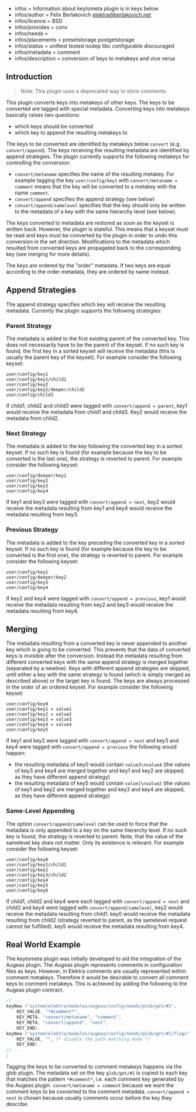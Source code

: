 - infos = Information about keytometa plugin is in keys below
- infos/author = Felix Berlakovich <elektra@berlakovich.net>
- infos/licence = BSD
- infos/provides = conv
- infos/needs =
- infos/placements = presetstorage postgetstorage
- infos/status = unittest tested nodep libc configurable discouraged
- infos/metadata = comment
- infos/description = conversion of keys to metakeys and vice versa

## Introduction

> Note: This plugin uses a deprecated way to store comments.

This plugin converts keys into metakeys of other keys.
The keys to be converted are tagged with special metadata.
Converting keys into metakeys basically raises two questions:

- which keys should be converted
- which key to append the resulting metakeys to

The keys to be converted are identified by metakeys below `convert` (e.g. `convert/append`).
The keys receiving the resulting metadata are identified by append strategies.
The plugin currently supports the following metakeys for controlling the conversion:

- `convert/metaname` specifies the name of the resulting metakey. For example tagging the key `user/config/key1` with `convert/metaname = comment` means that the key will be converted to a metakey with the name `comment`.
- `convert/append` specifies the append strategy (see below)
- `convert/append/samelevel` specifies that the key should only be written to the metadata of a key with the same hierarchy level (see below).

The keys converted to metadata are restored as soon as the keyset is written back.
However, the plugin is stateful. This means that a keyset must be read and keys must be
converted by the plugin in order to undo this conversion in the set direction.
Modifications to the metadata which resulted from converted keys are propagated back
to the corresponding key (see merging for more details).

The keys are ordered by the "order" metadata. If two keys are equal according to the order metadata,
they are ordered by name instead.

## Append Strategies

The append strategy specifies which key will receive the resulting metadata.
Currently the plugin supports the following strategies:

### Parent Strategy

The metadata is added to the first existing parent of the converted key.
This does not necessarily have to be the parent of the keyset. If no such key is found,
the first key in a sorted keyset will receive the metadata (this is usually the parent key of the keyset).
For example consider the following keyset:

```
user/config/key1
user/config/key1/child1
user/config/key2
user/config/key2/deeper/child2
user/config/child3
```

If child1, child2 and child3 were tagged with `convert/append = parent`, key1 would receive
the metadata from child1 and child3. Key2 would receive the metadata from child2.

### Next Strategy

The metadata is added to the key following the converted key in a sorted keyset.
If no such key is found (for example because the key to be converted is the last one),
the strategy is reverted to parent. For example consider the following keyset:

```
user/config/deeper/key1
user/config/key2
user/config/key3
user/config/key4
```

If key1 and key3 were tagged with `convert/append = next`, key2 would receive the metadata
resulting from key1 and key4 would receive the metadata resulting from key3.

### Previous Strategy

The metadata is added to the key preceding the converted key in a sorted keyset.
If no such key is found (for example because the key to be converted is the first one),
the strategy is reverted to parent. For example consider the following keyset:

```
user/config/key1
user/config/deeper/key2
user/config/key3
user/config/key4
```

If key2 and key4 were tagged with `convert/append = previous`, key1 would receive the metadata
resulting from key2 and key3 would receive the metadata resulting from key4.

## Merging

The metadata resulting from a converted key is never appended to another key which is going to
be converted. This prevents that the data of converted keys is invisible after the conversion.
Instead the metadata resulting from different converted keys with the same append strategy is
merged together (separated by a newline). Keys with different append strategies are skipped,
until either a key with the same strategy is found (which is simply merged as described above)
or the target key is found. The keys are always processed in the order of an ordered keyset.
For example consider the following keyset:

```
user/config/key0
user/config/key1 = value1
user/config/key2 = value2
user/config/key3 = value3
user/config/key4 = value4
user/config/key5
```

If key1 and key2 were tagged with `convert/append = next` and key3 and key4 were tagged with `convert/append = previous` the following would happen:

- the resulting metadata of key0 would contain `value3\nvalue4` (the values of key3 and key4 are merged together and key1 and key2 are skipped, as they have different append strategy)
- the resulting metadata of key5 would contain `value1\nvalue2` (the values of key1 and key2 are merged together and key3 and key4 are skipped, as they have different append strategy)

### Same-Level Appending

The option `convert/append/samelevel` can be used to force that the metadata is only appended to a key on the same hierarchy level. If no such key is found, the strategy is reverted to parent. Note, that the value of the samelevel key does not matter. Only its existence is relevant. For example consider the following keyset:

```
user/config/key0
user/config/key1/child1
user/config/key2
user/config/key3/child2
user/config/key4
user/config/key5
user/config/key6
```

If child1, child2 and key4 were each tagged with `convert/append = next` and child2 and key4 were tagged with `convert/append/samelevel`, key2 would receive the metadata resulting from child1.
key0 would receive the metadata resulting from child2 (strategy reverted to parent, as the samelevel request cannot be fulfilled).
key5 would receive the metadata resulting from key4.

## Real World Example

The keytometa plugin was initially developed to aid the integration of the Augeas plugin. The Augeas plugin represents comments in configuration files as keys. However,
in Elektra comments are usually represented within comment metakeys. Therefore it would be desirable to convert all comment keys to comment metakeys. This is achieved
by adding the following to the Augeas plugin contract.

```c
// ...
keyNew ("system/elektra/modules/augeas/config/needs/glob/get/#1",
    KEY_VALUE, "*#comment*",
    KEY_META, "convert/metaname", "comment",
    KEY_META, "convert/append", "next",
    KEY_END),
keyNew ("system/elektra/modules/augeas/config/needs/glob/get/#1/flags",
    KEY_VALUE, "", /* disable the path matching mode */
    KEY_END)
// ...
;
```

Tagging the keys to be converted to comment metakeys happens via the glob plugin. The metadata set on the key `glob/get/#1` is copied to each key that matches the
pattern `*#comment*`, i.e. each comment key generated by the Augeas plugin. `convert/metaname = comment` because we want the comment keys to be converted to the
comment metadata. `convert/append = next` is chosen because usually comments occur before the key they describe.
